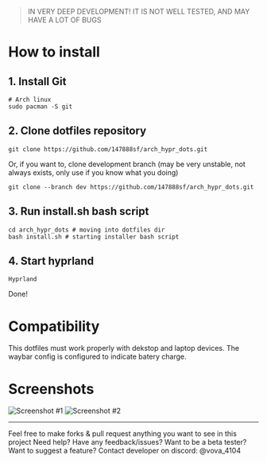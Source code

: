 > IN VERY DEEP DEVELOPMENT! IT IS NOT WELL TESTED, AND MAY HAVE A LOT OF BUGS

# How to install

## 1. Install Git
```
# Arch linux
sudo pacman -S git
```

## 2. Сlone dotfiles repository
```
git clone https://github.com/147888sf/arch_hypr_dots.git
```

Or, if you want to, clone development branch (may be very unstable, not always exists, only use if you know what you doing)
```
git clone --branch dev https://github.com/147888sf/arch_hypr_dots.git
```

## 3. Run install.sh bash script
```
cd arch_hypr_dots # moving into dotfiles dir
bash install.sh # starting installer bash script
```

## 4. Start hyprland
```
Hyprland
```

Done!

# Compatibility
This dotfiles must work properly with dekstop and laptop devices. The waybar config is configured to indicate batery charge.



# Screenshots
![Screenshot #1](https://i.imgur.com/Ra2nIzd.jpeg)
![Screenshot #2](https://i.imgur.com/UcyQ1Lw.jpeg)
<hr>

Feel free to make forks & pull request anything you want to see in this project
Need help? Have any feedback/issues? Want to be a beta tester? Want to suggest a feature? Contact developer on discord: @vova_4104